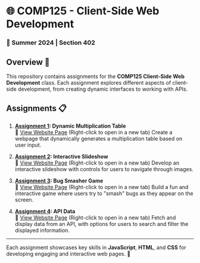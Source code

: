 # 🌐 COMP125 - Client-Side Web Development

### 📅 Summer 2024 | Section 402

## Overview 📖
This repository contains assignments for the **COMP125 Client-Side Web Development** class. Each assignment explores different aspects of client-side development, from creating dynamic interfaces to working with APIs.

## Assignments 📋

1. **[Assignment 1](./A1): Dynamic Multiplication Table**  
   🔗 [View Website Page](https://aikoxb.github.io/COMP125_ClientSideWebDev/A1/multiplication_table.html) (Right-click to open in a new tab)
   Create a webpage that dynamically generates a multiplication table based on user input.

2. **[Assignment 2](./A2): Interactive Slideshow**  
   🔗 [View Website Page](https://aikoxb.github.io/COMP125_ClientSideWebDev/A2/interactive_slideshow.html) (Right-click to open in a new tab) 
   Develop an interactive slideshow with controls for users to navigate through images.

3. **[Assignment 3](./A3): Bug Smasher Game**  
   🔗 [View Website Page](https://aikoxb.github.io/COMP125_ClientSideWebDev/A3/bug_smasher.html) (Right-click to open in a new tab) 
   Build a fun and interactive game where users try to "smash" bugs as they appear on the screen.

4. **[Assignment 4](./A4): API Data**  
   🔗 [View Website Page](https://aikoxb.github.io/COMP125_ClientSideWebDev/A4/api_data.html) (Right-click to open in a new tab)
   Fetch and display data from an API, with options for users to search and filter the displayed information.

---

Each assignment showcases key skills in **JavaScript**, **HTML**, and **CSS** for developing engaging and interactive web pages. 🚀
